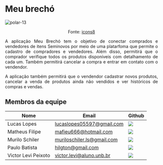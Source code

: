 # Meu brechó


![polar-13](https://user-images.githubusercontent.com/38164895/108530337-43aca600-72b4-11eb-8764-d76c92c1f6bf.png)

<p align="center"> Fonte: <a href="https://icons8.com/">icons8</a> </p>


<p align="justify"> A aplicação Meu Brechó tem o objetivo de conectar comprados e vendedores de itens Seminovos por meio de uma platarfoma que permite o cadastro de compradores e vendedores. Além disso, permitirá que o comprador verifique todos os produtos disponíveis com detalhamento de cada um. Também permitirá cancelar a compra e entrar em contato com o vendendor. </p>

<p align="justify"> A aplicação também permitirá que o vendendor cadastrar novos produtos, cancelar a venda de produtos ainda não vendidos e ver históricos de compras e vendas. </p>


## Membros da equipe



| Nome | Email | Github | 
|------|--------|-----------|
| Lucas Lopes | lucaslopes05597@gmail.com | <a href="https://github.com/lucaslop"><img src="https://user-images.githubusercontent.com/38164895/108534394-dd765200-72b8-11eb-9644-f2cc10f22a2e.png"></a></img> | 
| Matheus Filipe | mafieu666@hotmail.com | <a href="https://github.com/MatheusFilipe95"><img src="https://user-images.githubusercontent.com/38164895/108534394-dd765200-72b8-11eb-9644-f2cc10f22a2e.png"> </a></img> |  
| Murilo Schiler| muriloschiler.ls@gmail.com | <a href="https://github.com/muriloschiler"><img src="https://user-images.githubusercontent.com/38164895/108534394-dd765200-72b8-11eb-9644-f2cc10f22a2e.png"> </a></img> |  
| Paulo Batista | hilgton@gmail.com | <a href="https://github.com/higton"><img src="https://user-images.githubusercontent.com/38164895/108534394-dd765200-72b8-11eb-9644-f2cc10f22a2e.png"> </a></img> |  
| Victor Levi Peixoto | victor.levi@aluno.unb.br | <a href="https://github.com/VictorLeviPeixoto"><img src="https://user-images.githubusercontent.com/38164895/108534394-dd765200-72b8-11eb-9644-f2cc10f22a2e.png"> </a></img> | 




